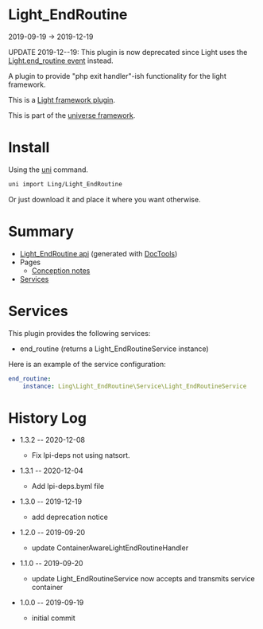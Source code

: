 Light_EndRoutine
===========
2019-09-19 -> 2019-12-19



UPDATE 2019-12--19: This plugin is now deprecated since Light uses the [Light.end_routine event](https://github.com/lingtalfi/Light/blob/master/personal/mydoc/pages/events.md)
instead. 


A plugin to provide "php exit handler"-ish functionality for the light framework.


This is a [Light framework plugin](https://github.com/lingtalfi/Light/blob/master/doc/pages/plugin.md).

This is part of the [universe framework](https://github.com/karayabin/universe-snapshot).


Install
==========
Using the [uni](https://github.com/lingtalfi/universe-naive-importer) command.
```bash
uni import Ling/Light_EndRoutine
```

Or just download it and place it where you want otherwise.






Summary
===========
- [Light_EndRoutine api](https://github.com/lingtalfi/Light_EndRoutine/blob/master/doc/api/Ling/Light_EndRoutine.md) (generated with [DocTools](https://github.com/lingtalfi/DocTools))
- Pages
    - [Conception notes](https://github.com/lingtalfi/Light_EndRoutine/blob/master/doc/pages/conception-notes.md)
- [Services](#services)


Services
=========


This plugin provides the following services:

- end_routine (returns a Light_EndRoutineService instance)


Here is an example of the service configuration:

```yaml
end_routine:
    instance: Ling\Light_EndRoutine\Service\Light_EndRoutineService
```


History Log
=============

- 1.3.2 -- 2020-12-08

    - Fix lpi-deps not using natsort.

- 1.3.1 -- 2020-12-04

    - Add lpi-deps.byml file

- 1.3.0 -- 2019-12-19

    - add deprecation notice

- 1.2.0 -- 2019-09-20

    - update ContainerAwareLightEndRoutineHandler
    
- 1.1.0 -- 2019-09-20

    - update Light_EndRoutineService now accepts and transmits service container
    
- 1.0.0 -- 2019-09-19

    - initial commit